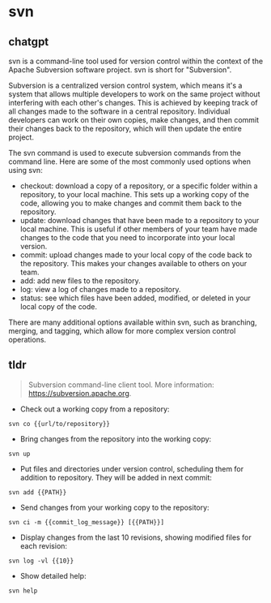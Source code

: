 # svn 
## chatgpt 
svn is a command-line tool used for version control within the context of the Apache Subversion software project. svn is short for "Subversion". 

Subversion is a centralized version control system, which means it's a system that allows multiple developers to work on the same project without interfering with each other's changes. This is achieved by keeping track of all changes made to the software in a central repository. Individual developers can work on their own copies, make changes, and then commit their changes back to the repository, which will then update the entire project.

The svn command is used to execute subversion commands from the command line. Here are some of the most commonly used options when using svn:

- checkout: download a copy of a repository, or a specific folder within a repository, to your local machine. This sets up a working copy of the code, allowing you to make changes and commit them back to the repository.
- update: download changes that have been made to a repository to your local machine. This is useful if other members of your team have made changes to the code that you need to incorporate into your local version.
- commit: upload changes made to your local copy of the code back to the repository. This makes your changes available to others on your team.
- add: add new files to the repository.
- log: view a log of changes made to a repository.
- status: see which files have been added, modified, or deleted in your local copy of the code.

There are many additional options available within svn, such as branching, merging, and tagging, which allow for more complex version control operations. 

## tldr 
 
> Subversion command-line client tool.
> More information: <https://subversion.apache.org>.

- Check out a working copy from a repository:

`svn co {{url/to/repository}}`

- Bring changes from the repository into the working copy:

`svn up`

- Put files and directories under version control, scheduling them for addition to repository. They will be added in next commit:

`svn add {{PATH}}`

- Send changes from your working copy to the repository:

`svn ci -m {{commit_log_message}} [{{PATH}}]`

- Display changes from the last 10 revisions, showing modified files for each revision:

`svn log -vl {{10}}`

- Show detailed help:

`svn help`
